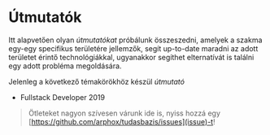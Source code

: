 # Útmutatók 

Itt alapvetően olyan _útmutatókat_ próbálunk összeszedni, amelyek a szakma egy-egy specifikus területére jellemzők, segít up-to-date maradni az adott területet érintő technológiákkal, ugyanakkor segíthet elternatívát is találni egy adott probléma megoldására. 

Jelenleg a következő témakörökhöz készül _útmutató_

- Fullstack Developer 2019

> Ötleteket nagyon szívesen várunk ide is, nyiss hozzá egy [https://github.com/arphox/tudasbazis/issues](issue)-t!
